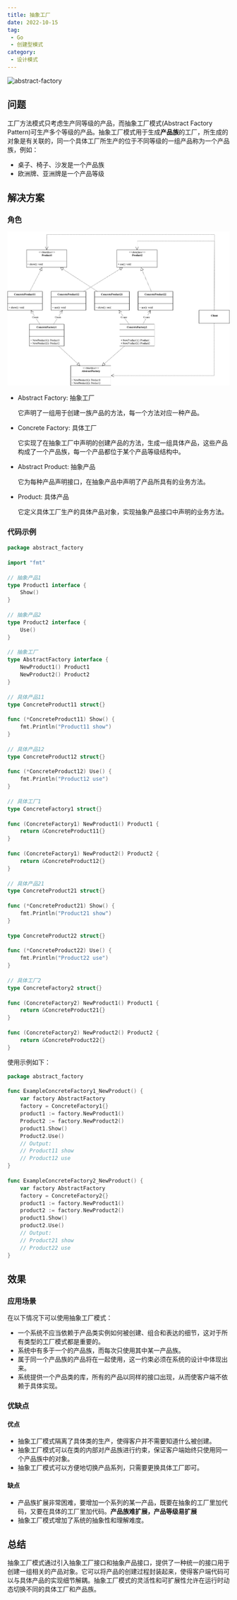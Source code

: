 ```yaml
---
title: 抽象工厂
date: 2022-10-15
tag:
 - Go
 - 创建型模式
category:
 - 设计模式
---
```


![abstract-factory](https://refactoringguru.cn/images/patterns/content/abstract-factory/abstract-factory-zh-2x.png)

<!-- more -->

## 问题

工厂方法模式只考虑生产同等级的产品，而抽象工厂模式(Abstract Factory Pattern)可生产多个等级的产品。抽象工厂模式用于生成**产品族**的工厂，所生成的对象是有关联的，同一个具体工厂所生产的位于不同等级的一组产品称为一个产品族，例如：

- 桌子、椅子、沙发是一个产品族
- 欧洲牌、亚洲牌是一个产品等级

## 解决方案

### 角色

![抽象工厂模式](../images/abstract-factory.png)

- Abstract Factory: 抽象工厂
  
  它声明了一组用于创建一族产品的方法，每一个方法对应一种产品。

- Concrete Factory: 具体工厂
  
  它实现了在抽象工厂中声明的创建产品的方法，生成一组具体产品，这些产品构成了一个产品族，每一个产品都位于某个产品等级结构中。

- Abstract Product: 抽象产品

  它为每种产品声明接口，在抽象产品中声明了产品所具有的业务方法。

- Product: 具体产品

  它定义具体工厂生产的具体产品对象，实现抽象产品接口中声明的业务方法。

### 代码示例

```go
package abstract_factory

import "fmt"

// 抽象产品1
type Product1 interface {
	Show()
}

// 抽象产品2
type Product2 interface {
	Use()
}

// 抽象工厂
type AbstractFactory interface {
	NewProduct1() Product1
	NewProduct2() Product2
}

// 具体产品11
type ConcreteProduct11 struct{}

func (*ConcreteProduct11) Show() {
	fmt.Println("Product11 show")
}

// 具体产品12
type ConcreteProduct12 struct{}

func (*ConcreteProduct12) Use() {
	fmt.Println("Product12 use")
}

// 具体工厂1
type ConcreteFactory1 struct{}

func (ConcreteFactory1) NewProduct1() Product1 {
	return &ConcreteProduct11{}
}

func (ConcreteFactory1) NewProduct2() Product2 {
	return &ConcreteProduct12{}
}

// 具体产品21
type ConcreteProduct21 struct{}

func (*ConcreteProduct21) Show() {
	fmt.Println("Product21 show")
}

type ConcreteProduct22 struct{}

func (*ConcreteProduct22) Use() {
	fmt.Println("Product22 use")
}

// 具体工厂2
type ConcreteFactory2 struct{}

func (ConcreteFactory2) NewProduct1() Product1 {
	return &ConcreteProduct21{}
}

func (ConcreteFactory2) NewProduct2() Product2 {
	return &ConcreteProduct22{}
}
```

使用示例如下：

```go
package abstract_factory

func ExampleConcreteFactory1_NewProduct() {
	var factory AbstractFactory
	factory = ConcreteFactory1{}
	product1 := factory.NewProduct1()
	Product2 := factory.NewProduct2()
	product1.Show()
	Product2.Use()
	// Output:
	// Product11 show
	// Product12 use
}

func ExampleConcreteFactory2_NewProduct() {
	var factory AbstractFactory
	factory = ConcreteFactory2{}
	product1 := factory.NewProduct1()
	product2 := factory.NewProduct2()
	product1.Show()
	product2.Use()
	// Output:
	// Product21 show
	// Product22 use
}
```

## 效果

### 应用场景

在以下情况下可以使用抽象工厂模式：

- 一个系统不应当依赖于产品类实例如何被创建、组合和表达的细节，这对于所有类型的工厂模式都是重要的。
- 系统中有多于一个的产品族，而每次只使用其中某一产品族。
- 属于同一个产品族的产品将在一起使用，这一约束必须在系统的设计中体现出来。
- 系统提供一个产品类的库，所有的产品以同样的接口出现，从而使客户端不依赖于具体实现。

### 优缺点

#### 优点

- 抽象工厂模式隔离了具体类的生产，使得客户并不需要知道什么被创建。
- 抽象工厂模式可以在类的内部对产品族进行约束，保证客户端始终只使用同一个产品族中的对象。
- 抽象工厂模式可以方便地切换产品系列，只需要更换具体工厂即可。

#### 缺点

- 产品族扩展非常困难，要增加一个系列的某一产品，既要在抽象的工厂里加代码，又要在具体的工厂里加代码。**产品族难扩展，产品等级易扩展**
- 抽象工厂模式增加了系统的抽象性和理解难度。

## 总结

抽象工厂模式通过引入抽象工厂接口和抽象产品接口，提供了一种统一的接口用于创建一组相关的产品对象。它可以将产品的创建过程封装起来，使得客户端代码可以与具体产品的实现细节解耦。抽象工厂模式的灵活性和可扩展性允许在运行时动态切换不同的具体工厂和产品族。
